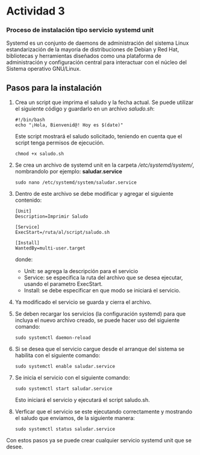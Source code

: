 # Actividad 3
### Proceso de instalación tipo servicio systemd unit

Systemd es un conjunto de daemons de administración del sistema Linux estandarización de la mayoría de distribuciones de Debian y Red Hat, bibliotecas y herramientas diseñados como una plataforma de administración y configuración central para interactuar con el núcleo del Sistema operativo GNU/Linux.

## Pasos para la instalación

1.	Crea un script que imprima el saludo y la fecha actual. Se puede utilizar el siguiente código y guardarlo en un archivo *saludo.sh*:
    ```
    #!/bin/bash 
    echo "¡Hola, Bienvenid@! Hoy es $(date)"
    ```
    Este script mostrará el saludo solicitado, teniendo en cuenta que el script tenga permisos de ejecución.
    ```
    chmod +x saludo.sh 
    ```

2. Se crea un archivo de systemd unit en la carpeta */etc/systemd/system/*, nombrandolo por ejemplo: **saludar.service** 
    ```
    sudo nano /etc/systemd/system/saludar.service 
    ```  
3. Dentro de este archivo se debe modificar y agregar el siguiente contenido:
    ```
    [Unit] 
    Description=Imprimir Saludo  
    
    [Service] 
    ExecStart=/ruta/al/script/saludo.sh 
    
    [Install] 
    WantedBy=multi-user.target  
    ``` 
    donde:
    - Unit: se agrega la descripción para el servicio
    - Service: se especifica la ruta del archivo que se desea ejecutar, usando el parametro ExecStart.
    - Install: se debe especificar en que modo se iniciará el servicio.

4. Ya modificado el servicio se guarda y cierra el archivo.

5. Se deben recargar los servicios (la configuración systemd) para que incluya el nuevo archivo creado, se puede hacer uso del siguiente comando:
    ```
    sudo systemctl daemon-reload   
    ``` 
6. Si se desea que el servicio cargue desde el arranque del sistema se habilita con el siguiente comando:
    ```
    sudo systemctl enable saludar.service   
    ```
7. Se inicia el servicio con el siguiente comando:
    ```
    sudo systemctl start saludar.service   
    ```
    Esto iniciará el servicio y ejecutará el script saludo.sh.

8. Verficar que el servicio se este ejecutando correctamente y mostrando el saludo que enviamos, de la siguiente manera:
    ```
    sudo systemctl status saludar.service    
    ```
Con estos pasos ya se puede crear cualquier servicio systemd unit que se desee.